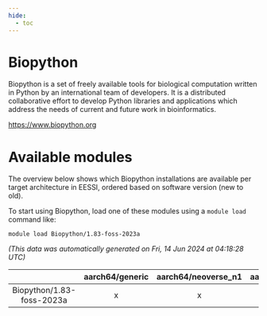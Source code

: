 ```yaml
---
hide:
  - toc
---
```


Biopython
=========


Biopython is a set of freely available tools for biological computation written in Python by an international team of developers. It is a distributed collaborative effort to develop Python libraries and applications which address the needs of current and future work in bioinformatics.

https://www.biopython.org
# Available modules


The overview below shows which Biopython installations are available per target architecture in EESSI, ordered based on software version (new to old).

To start using Biopython, load one of these modules using a `module load` command like:

```shell
module load Biopython/1.83-foss-2023a
```

*(This data was automatically generated on Fri, 14 Jun 2024 at 04:18:28 UTC)*  

| |aarch64/generic|aarch64/neoverse_n1|aarch64/neoverse_v1|x86_64/generic|x86_64/amd/zen2|x86_64/amd/zen3|x86_64/intel/haswell|x86_64/intel/skylake_avx512|
| :---: | :---: | :---: | :---: | :---: | :---: | :---: | :---: | :---: |
|Biopython/1.83-foss-2023a|x|x|x|x|x|x|x|x|
